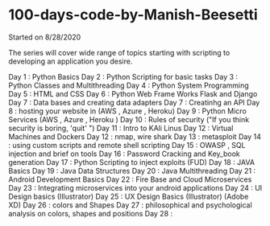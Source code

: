 # 100-days-code-by-Manish-Beesetti

Started on 8/28/2020

The series will cover wide range of topics starting with scripting to developing an application you desire. 

Day 1   : Python Basics
Day 2   : Python Scripting for basic tasks
Day 3   : Python Classes and Multithreading 
Day 4   : Python System Programming
Day 5   : HTML and CSS 
Day 6   : Python Web Frame Works Flask and Django
Day 7   : Data bases and creating data adapters
Day 7   : Creatinhg an API 
Day 8   : hosting your website in (AWS , Azure , Heroku)
Day 9   : Python Micro Services (AWS , Azure , Heroku )
Day 10  : Rules of security ("If you think security is boring, 'quit' ")
Day 11  : Intro to KAli Linus 
Day 12  : Virtual Machines and Dockers
Day 12  : nmap, wire shark
Day 13  : metasploit 
Day 14  : using custom scripts and remote shell scripting 
Day 15  : OWASP , SQL injection and brief on tools
Day 16  : Password Cracking and Key_book generation
Day 17  : Python Scripting to inject exploits (FUD)
Day 18  : JAVA Basics 
Day 19  : Java Data Structures 
Day 20  : Java Multithreading 
Day 21  : Android Development Basics 
Day 22  : Fire Base and Cloud Microservices 
Day 23  : Integrating microservices into your android applications 
Day 24  : UI Design basics (Illustrator)
Day 25  : UX Design Basics (Illustrator) (Adobe XD)
Day 26  : colors and Shapes 
Day 27  : philosophical and psychological analysis on colors, shapes and positions 
Day 28  : 
